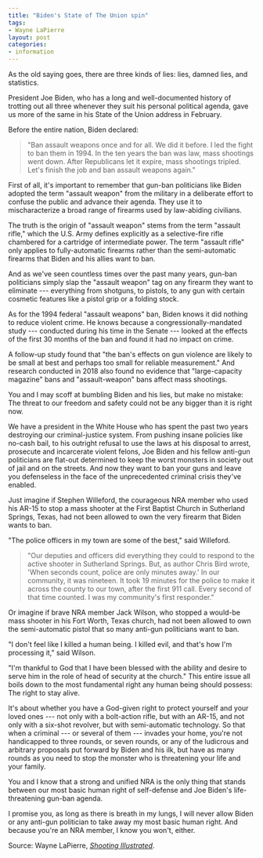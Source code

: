 ```yaml
---
title: "Biden's State of The Union spin"
tags:
- Wayne LaPierre
layout: post
categories:
- information
---
```


As the old saying goes, there are three kinds of lies: lies, damned lies, and statistics.

President Joe Biden, who has a long and well-documented history of trotting out all three whenever they suit his personal political agenda, gave us more of the same in his State of the Union address in February.

Before the entire nation, Biden declared:

> "Ban assault weapons once and for all. We did it before. I led the fight to ban them in 1994. In the ten years the ban was law, mass shootings went down. After Republicans let it expire, mass shootings tripled. Let's finish the job and ban assault weapons again."

First of all, it's important to remember that gun-ban politicians like Biden adopted the term "assault weapon" from the military in a deliberate effort to confuse the public and advance their agenda. They use it to mischaracterize a broad range of firearms used by law-abiding civilians.

The truth is the origin of "assault weapon" stems from the term "assault rifle," which the U.S. Army defines explicitly as a selective-fire rifle chambered for a cartridge of intermediate power. The term "assault rifle" only applies to fully-automatic firearms rather than the semi-automatic firearms that Biden and his allies want to ban.

And as we've seen countless times over the past many years, gun-ban politicians simply slap the "assault weapon" tag on any firearm they want to eliminate --- everything from shotguns, to pistols, to any gun with certain cosmetic features like a pistol grip or a folding stock.

As for the 1994 federal "assault weapons" ban, Biden knows it did nothing to reduce violent crime. He knows because a congressionally-mandated study --- conducted during his time in the Senate --- looked at the effects of the first 30 months of the ban and found it had no impact on crime.

A follow-up study found that "the ban's effects on gun violence are likely to be small at best and perhaps too small for reliable measurement." And research conducted in 2018 also found no evidence that "large-capacity magazine" bans and "assault-weapon" bans affect mass shootings.

You and I may scoff at bumbling Biden and his lies, but make no mistake: The threat to our freedom and safety could not be any bigger than it is right now.

We have a president in the White House who has spent the past two years destroying our criminal-justice system. From pushing insane policies like no-cash bail, to his outright refusal to use the laws at his disposal to arrest, prosecute and incarcerate violent felons, Joe Biden and his fellow anti-gun politicians are flat-out determined to keep the worst monsters in society out of jail and on the streets. And now they want to ban your guns and leave you defenseless in the face of the unprecedented criminal crisis they've enabled.

Just imagine if Stephen Willeford, the courageous NRA member who used his AR-15 to stop a mass shooter at the First Baptist Church in Sutherland Springs, Texas, had not been allowed to own the very firearm that Biden wants to ban.

"The police officers in my town are some of the best," said Willeford.

> "Our deputies and officers did everything they could to respond to the active shooter in Sutherland Springs. But, as author Chris Bird wrote, 'When seconds count, police are only minutes away.' In our community, it was nineteen. It took 19 minutes for the police to make it across the county to our town, after the first 911 call. Every second of that time counted. I was my community's first responder."

Or imagine if brave NRA member Jack Wilson, who stopped a would-be mass shooter in his Fort Worth, Texas church, had not been allowed to own the semi-automatic pistol that so many anti-gun politicians want to ban.

"I don't feel like I killed a human being. I killed evil, and that's how I'm processing it," said Wilson.

"I'm thankful to God that I have been blessed with the ability and desire to serve him in the role of head of security at the church." This entire issue all boils down to the most fundamental right any human being should possess: The right to stay alive.

It's about whether you have a God-given right to protect yourself and your loved ones --- not only with a bolt-action rifle, but with an AR-15, and not only with a six-shot revolver, but with semi-automatic technology. So that when a criminal --- or several of them --- invades your home, you're not handicapped to three rounds, or seven rounds, or any of the ludicrous and arbitrary proposals put forward by Biden and his ilk, but have as many rounds as you need to stop the monster who is threatening your life and your family.

You and I know that a strong and unified NRA is the only thing that stands between our most basic human right of self-defense and Joe Biden's life-threatening gun-ban agenda.

I promise you, as long as there is breath in my lungs, I will never allow Biden or any anti-gun politician to take away my most basic human right. And because you're an NRA member, I know you won't, either.

Source: Wayne LaPierre, *[Shooting Illustrated](https://www.shootingillustrated.com)*.
